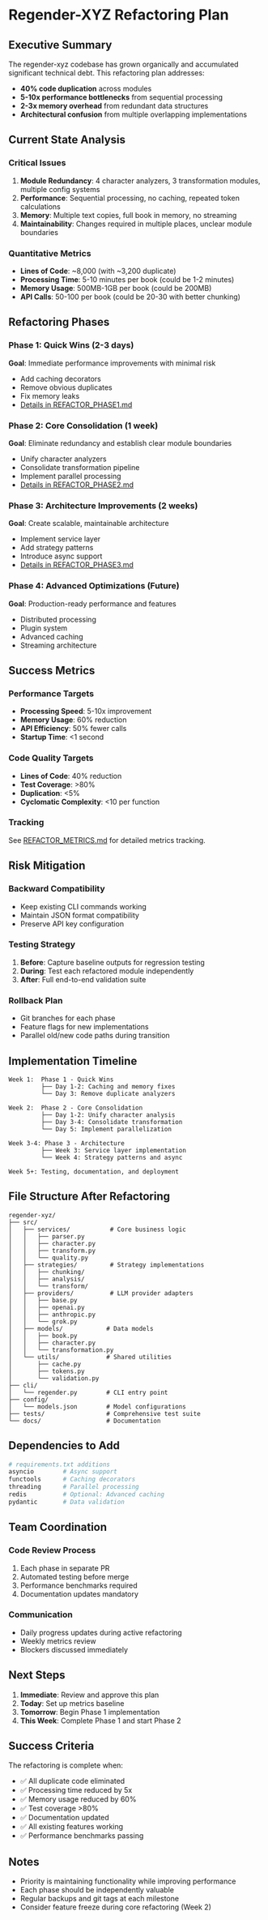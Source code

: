 # Regender-XYZ Refactoring Plan

## Executive Summary

The regender-xyz codebase has grown organically and accumulated significant technical debt. This refactoring plan addresses:
- **40% code duplication** across modules
- **5-10x performance bottlenecks** from sequential processing
- **2-3x memory overhead** from redundant data structures
- **Architectural confusion** from multiple overlapping implementations

## Current State Analysis

### Critical Issues
1. **Module Redundancy**: 4 character analyzers, 3 transformation modules, multiple config systems
2. **Performance**: Sequential processing, no caching, repeated token calculations
3. **Memory**: Multiple text copies, full book in memory, no streaming
4. **Maintainability**: Changes required in multiple places, unclear module boundaries

### Quantitative Metrics
- **Lines of Code**: ~8,000 (with ~3,200 duplicate)
- **Processing Time**: 5-10 minutes per book (could be 1-2 minutes)
- **Memory Usage**: 500MB-1GB per book (could be 200MB)
- **API Calls**: 50-100 per book (could be 20-30 with better chunking)

## Refactoring Phases

### Phase 1: Quick Wins (2-3 days)
**Goal**: Immediate performance improvements with minimal risk
- Add caching decorators
- Remove obvious duplicates
- Fix memory leaks
- [Details in REFACTOR_PHASE1.md](REFACTOR_PHASE1.md)

### Phase 2: Core Consolidation (1 week)
**Goal**: Eliminate redundancy and establish clear module boundaries
- Unify character analyzers
- Consolidate transformation pipeline
- Implement parallel processing
- [Details in REFACTOR_PHASE2.md](REFACTOR_PHASE2.md)

### Phase 3: Architecture Improvements (2 weeks)
**Goal**: Create scalable, maintainable architecture
- Implement service layer
- Add strategy patterns
- Introduce async support
- [Details in REFACTOR_PHASE3.md](REFACTOR_PHASE3.md)

### Phase 4: Advanced Optimizations (Future)
**Goal**: Production-ready performance and features
- Distributed processing
- Plugin system
- Advanced caching
- Streaming architecture

## Success Metrics

### Performance Targets
- **Processing Speed**: 5-10x improvement
- **Memory Usage**: 60% reduction
- **API Efficiency**: 50% fewer calls
- **Startup Time**: <1 second

### Code Quality Targets
- **Lines of Code**: 40% reduction
- **Test Coverage**: >80%
- **Duplication**: <5%
- **Cyclomatic Complexity**: <10 per function

### Tracking
See [REFACTOR_METRICS.md](REFACTOR_METRICS.md) for detailed metrics tracking.

## Risk Mitigation

### Backward Compatibility
- Keep existing CLI commands working
- Maintain JSON format compatibility
- Preserve API key configuration

### Testing Strategy
1. **Before**: Capture baseline outputs for regression testing
2. **During**: Test each refactored module independently
3. **After**: Full end-to-end validation suite

### Rollback Plan
- Git branches for each phase
- Feature flags for new implementations
- Parallel old/new code paths during transition

## Implementation Timeline

```
Week 1:  Phase 1 - Quick Wins
         ├── Day 1-2: Caching and memory fixes
         └── Day 3: Remove duplicate analyzers

Week 2:  Phase 2 - Core Consolidation
         ├── Day 1-2: Unify character analysis
         ├── Day 3-4: Consolidate transformation
         └── Day 5: Implement parallelization

Week 3-4: Phase 3 - Architecture
         ├── Week 3: Service layer implementation
         └── Week 4: Strategy patterns and async

Week 5+: Testing, documentation, and deployment
```

## File Structure After Refactoring

```
regender-xyz/
├── src/
│   ├── services/           # Core business logic
│   │   ├── parser.py
│   │   ├── character.py
│   │   ├── transform.py
│   │   └── quality.py
│   ├── strategies/         # Strategy implementations
│   │   ├── chunking/
│   │   ├── analysis/
│   │   └── transform/
│   ├── providers/          # LLM provider adapters
│   │   ├── base.py
│   │   ├── openai.py
│   │   ├── anthropic.py
│   │   └── grok.py
│   ├── models/            # Data models
│   │   ├── book.py
│   │   ├── character.py
│   │   └── transformation.py
│   └── utils/             # Shared utilities
│       ├── cache.py
│       ├── tokens.py
│       └── validation.py
├── cli/
│   └── regender.py        # CLI entry point
├── config/
│   └── models.json        # Model configurations
├── tests/                 # Comprehensive test suite
└── docs/                  # Documentation
```

## Dependencies to Add

```python
# requirements.txt additions
asyncio        # Async support
functools      # Caching decorators
threading      # Parallel processing
redis          # Optional: Advanced caching
pydantic       # Data validation
```

## Team Coordination

### Code Review Process
1. Each phase in separate PR
2. Automated testing before merge
3. Performance benchmarks required
4. Documentation updates mandatory

### Communication
- Daily progress updates during active refactoring
- Weekly metrics review
- Blockers discussed immediately

## Next Steps

1. **Immediate**: Review and approve this plan
2. **Today**: Set up metrics baseline
3. **Tomorrow**: Begin Phase 1 implementation
4. **This Week**: Complete Phase 1 and start Phase 2

## Success Criteria

The refactoring is complete when:
- ✅ All duplicate code eliminated
- ✅ Processing time reduced by 5x
- ✅ Memory usage reduced by 60%
- ✅ Test coverage >80%
- ✅ Documentation updated
- ✅ All existing features working
- ✅ Performance benchmarks passing

## Notes

- Priority is maintaining functionality while improving performance
- Each phase should be independently valuable
- Regular backups and git tags at each milestone
- Consider feature freeze during core refactoring (Week 2)